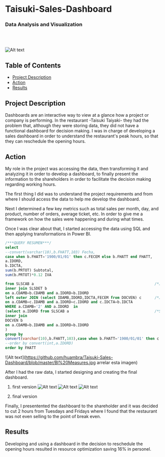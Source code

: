 # Taisuki-Sales-Dashboard
### Data Analysis and Visualization
&nbsp;<br>
&nbsp;<br>

![Alt text](https://github.com/huambra/Taisuki-Sales-Dashboard/blob/master/taisuki-logo.png)


## Table of Contents

- [Project Description](#project-description)
- [Action](#action)
- [Results](#results)
  
## Project Description
Dashboards are an interactive way to view at a glance how a project or company is performing. In the restaurant -Taisuki Taiyaki- they had the problem that, although they were storing data, they did not have a functional dashboard for decision making. I was in charge of developing a sales dashboard in order to understand the restaurant's peak hours, so that they can reschedule the opening hours.

## Action
My role in the project was accessing the data, then transforming it and analyzing it in order to develop a dashboard, to finally present the information to the shareholders in order to facilitate the decision making regarding working hours. 

The first thing I did was to understand the project requirements and from where I should access the data to help me develop the dashboard.

Next I determined a few key metrics such as total sales per month, day, and product, number of orders, average ticket, etc. In order to give me a framework on how the sales were happening and during what times. 
 
Once I was clear about that, I started accessing the data using SQL and then applying transformations in Power BI. 

``` sql
/***QUERY RESUMEN***/
select 
--convert(varchar(10),b.FHATT,103) Fecha, 
case when b.FHATT='1900/01/01' then c.FECEM else b.FHATT end FHATT,
a.IDORD,
b.IDCTA, 
sum(b.PRTOT) Subtotal,  
sum(b.PRTOT)*0.12 IVA

from SLSCAB a														/*JOIN CABECERA CON DETALLE*/
inner join SLSDET b
on a.CDAMB=b.CDAMB and a.IDORD=b.IDORD
left outer JOIN (select IDAMB,IDORD,IDCTA,FECEM from DOCVEN) c		/*JOIN PARA ARREGLAR PROBLEMA DE FECHAS EN SEPT 2021*/
on a.CDAMB=c.IDAMB and a.IDORD=c.IDORD and c.IDCTA=b.IDCTA
WHERE a.CDAMB='2' AND a.IDORD  in
(select a.IDORD from SLSCAB a										/*SE FILTRAN SOLO LAS ORDENES QUE SE HAYAN FACTURADO*/
inner join 
DOCVEN b
on a.CDAMB=b.IDAMB and a.IDORD=b.IDORD
) 
group by 
convert(varchar(10),b.FHATT,103),case when b.FHATT='1900/01/01' then c.FECEM else b.FHATT end , a.IDORD,b.IDCTA
--order by convert(int,a.IDORD)
order by FHATT
```
![Alt text](https://github.com/huambra/Taisuki-Sales-Dashboard/blob/master/BI%20Measures.jpg arrelar esta imagen)
&nbsp;<br>

After I had the raw data, I started designing and creating the final dashboard. 
1. first version
![Alt text](https://github.com/huambra/Taisuki-Sales-Dashboard/blob/master/first_version_page1.jpg)
![Alt text](https://github.com/huambra/Taisuki-Sales-Dashboard/blob/master/first_version_page2.jpg)
![Alt text](https://github.com/huambra/Taisuki-Sales-Dashboard/blob/master/first_version_page3.jpg)

2. final version

Finally, I presentented the dashboard to the shareholder and it was decided to cut 2 hours from Tuesdays and Fridays where I found that the restaurant was not even selling to the point of break even.

## Results
Developing and using a dashboard in the decision to reschedule the opening hours resulted in resource optimization saving 16% in personel.